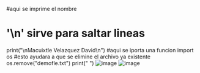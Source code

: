 #aqui se imprime el nombre
# '\n' sirve para saltar lineas
print("\nMacuixtle Velazquez David\n")
#aqui se iporta una funcion
import os
#esto ayudara a que se elimine el archivo ya existente
os.remove("demofle.txt")
print(" ")
![image](https://github.com/user-attachments/assets/91c45215-6829-415b-8d4d-b4eb3a838586)
![image](https://github.com/user-attachments/assets/adb28796-473d-44c8-b34f-d9b3e236cc1d)

